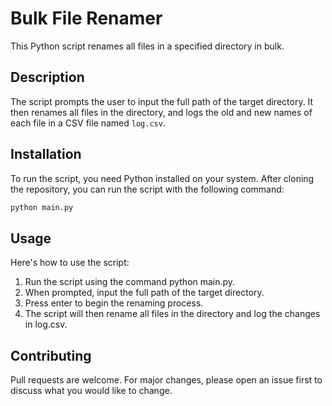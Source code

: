 # Bulk File Renamer

This Python script renames all files in a specified directory in bulk.

## Description

The script prompts the user to input the full path of the target directory. It then renames all files in the directory, and logs the old and new names of each file in a CSV file named `log.csv`.

## Installation

To run the script, you need Python installed on your system. After cloning the repository, you can run the script with the following command:

```bash
python main.py
```

## Usage

Here's how to use the script:

1. Run the script using the command python main.py.
2. When prompted, input the full path of the target directory.
3. Press enter to begin the renaming process.
4. The script will then rename all files in the directory and log the changes in log.csv.

## Contributing

Pull requests are welcome. For major changes, please open an issue first to discuss what you would like to change.
